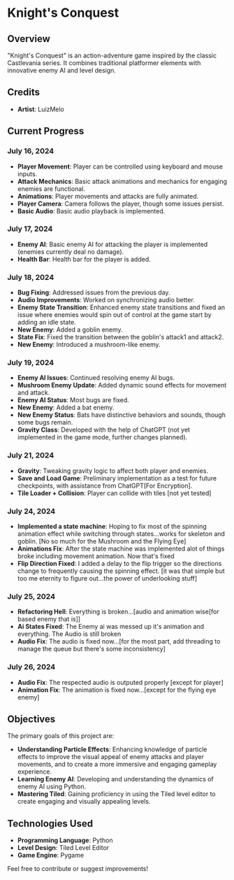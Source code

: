 # Knight's Conquest

## Overview
"Knight's Conquest" is an action-adventure game inspired by the classic Castlevania series. It combines traditional platformer elements with innovative enemy AI and level design.

## Credits
- **Artist**: LuizMelo 

## Current Progress

### July 16, 2024
- **Player Movement**: Player can be controlled using keyboard and mouse inputs.
- **Attack Mechanics**: Basic attack animations and mechanics for engaging enemies are functional.
- **Animations**: Player movements and attacks are fully animated.
- **Player Camera**: Camera follows the player, though some issues persist.
- **Basic Audio**: Basic audio playback is implemented.

### July 17, 2024
- **Enemy AI**: Basic enemy AI for attacking the player is implemented (enemies currently deal no damage).
- **Health Bar**: Health bar for the player is added.

### July 18, 2024
- **Bug Fixing**: Addressed issues from the previous day.
- **Audio Improvements**: Worked on synchronizing audio better.
- **Enemy State Transition**: Enhanced enemy state transitions and fixed an issue where enemies would spin out of control at the game start by adding an idle state.
- **New Enemy**: Added a goblin enemy.
- **State Fix**: Fixed the transition between the goblin's attack1 and attack2.
- **New Enemy**: Introduced a mushroom-like enemy.

### July 19, 2024
- **Enemy AI Issues**: Continued resolving enemy AI bugs.
- **Mushroom Enemy Update**: Added dynamic sound effects for movement and attack.
- **Enemy AI Status**: Most bugs are fixed.
- **New Enemy**: Added a bat enemy.
- **New Enemy Status**: Bats have distinctive behaviors and sounds, though some bugs remain.
- **Gravity Class**: Developed with the help of ChatGPT (not yet implemented in the game mode, further changes planned).

### July 21, 2024
- **Gravity**: Tweaking gravity logic to affect both player and enemies.
- **Save and Load Game**: Preliminary implementation as a test for future checkpoints, with assistance from ChatGPT[For Encryption].
- **Tile Loader + Collision**: Player can collide with tiles [not yet tested]

### July 24, 2024
- **Implemented a state machine**: Hoping to fix most of the spinning animation effect while switching through states...works for skeleton and goblin. [No so much for the Mushroom and the Flying Eye]
- **Animations Fix**: After the state machine was implemented alot of things broke including movement animation. Now that's fixed
- **Flip Direction Fixed**: I added a delay to the flip trigger so the directions change to frequently causing the spinning effect. [it was that simple but too me eternity to figure out...the power of underlooking stuff]

### July 25, 2024
- **Refactoring Hell**: Everything is broken...[audio and animation wise[for based enemy that is]]
- **Ai States Fixed**: The Enemy ai was messed up it's animation and everything. The Audio is still broken
- **Audio Fix**: The audio is fixed now...[for the most part, add threading to manage the queue but there's some inconsistency]

### July 26, 2024
- **Audio Fix**: The respected audio is outputed properly [except for player]
- **Animation Fix**: The animation is fixed now...[except for the flying eye enemy]

## Objectives
The primary goals of this project are:
- **Understanding Particle Effects**: Enhancing knowledge of particle effects to improve the visual appeal of enemy attacks and player movements, and to create a more immersive and engaging gameplay experience.
- **Learning Enemy AI**: Developing and understanding the dynamics of enemy AI using Python.
- **Mastering Tiled**: Gaining proficiency in using the Tiled level editor to create engaging and visually appealing levels.

## Technologies Used
- **Programming Language**: Python
- **Level Design**: Tiled Level Editor
- **Game Engine**: Pygame

Feel free to contribute or suggest improvements!
